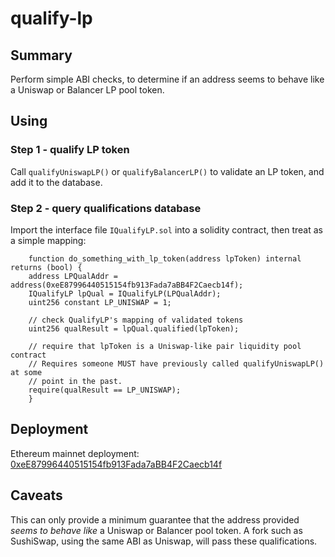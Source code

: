 # qualify-lp

## Summary

Perform simple ABI checks, to determine if an address seems to behave
like a Uniswap or Balancer LP pool token.

## Using

### Step 1 - qualify LP token

Call `qualifyUniswapLP()` or `qualifyBalancerLP()` to validate an LP token, and add it to the database.

### Step 2 - query qualifications database

Import the interface file `IQualifyLP.sol` into a solidity contract, then treat as a simple mapping:

```
    function do_something_with_lp_token(address lpToken) internal returns (bool) {
	address LPQualAddr = address(0xeE87996440515154fb913Fada7aBB4F2Caecb14f);
	IQualifyLP lpQual = IQualifyLP(LPQualAddr);
	uint256 constant LP_UNISWAP = 1;

	// check QualifyLP's mapping of validated tokens
	uint256 qualResult = lpQual.qualified(lpToken);

	// require that lpToken is a Uniswap-like pair liquidity pool contract
	// Requires someone MUST have previously called qualifyUniswapLP() at some
	// point in the past.
	require(qualResult == LP_UNISWAP);
    }
```

## Deployment

Ethereum mainnet deployment: [0xeE87996440515154fb913Fada7aBB4F2Caecb14f](https://etherscan.io/address/0xee87996440515154fb913fada7abb4f2caecb14f)

## Caveats

This can only provide a minimum guarantee that the address provided _seems to behave like_ a Uniswap
or Balancer pool token.  A fork such as SushiSwap, using the same
ABI as Uniswap, will pass these qualifications.

